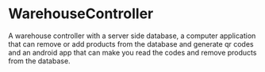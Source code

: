 # WarehouseController
A warehouse controller with a server side database, a computer application that can remove or add products from the database and generate qr codes and an android app that can make you read the codes and remove products from the database.
